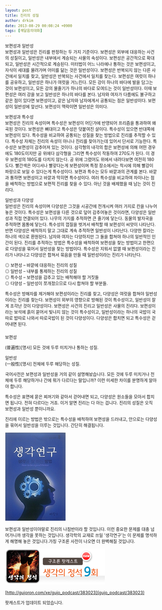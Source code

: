 ```yaml
---
layout: post
title: 진리의 성질
author: drkim
date: 2013-08-29 00:08:24 +0900
tags: [깨달음의대화]
---
```

보편성과 일반성    
보편성과 일반성은 진리를 판정하는 두 가지 기준이다. 보편성은 외부에 대응하는 사건의 성질이고, 일반성은 내부에서 계승되는 사물의 속성이다. 보편성은 공간적으로 확대되고, 일반성은 시간적으로 계승된다. 미터법이 어느 나라에나 통하는 것은 보편성이고, 자식이 세대를 물려가며 어미를 닮는 것은 일반성이다. 보편성은 반복되지 않는 다른 사건에서 일치를 찾고, 일반성은 반복되는 사건에서 일치를 찾는다. 보편성은 여럿이 하나를 공유하고, 일반성은 하나가 여럿을 거느린다. 모든 강이 하나의 바다에 발을 담그는 것이 보편성이고, 모든 강의 물줄기가 하나의 바다로 모여드는 것이 일반성이다. 이때 보편성은 여러 강을 보고 일반성은 하나의 바다를 본다. 남자와 여자가 다름에도 불구하고 같은 점이 있다면 보편성이고, 같은 남자와 남자에게서 공통되는 점은 일반성이다. 보편성이 일반성에 앞선다. 보편성이 맥락이면 일반성은 의미다. 


  


보편성과 특수성    
보편성은 진리의 속성이며 특수성은 보편성이 어딘가에 반영되어 프리즘을 통과하여 왜곡된 것이다. 보편성은 뼈대이고 특수성은 덧붙여진 살이다. 특수성이 있으면 반대쪽에 보편성이 있다. 특수성을 비교하여 공통되는 성질을 찾는 방법으로 진리를 추적할 수 있다. 특수성 자체는 진리의 속성이 아니나 진리를 찾아가는데 있어서 단서로 기능한다. 특수성은 보편성이 감추어져 있는 것이다. 삼각형의 내각의 합은 보편성에 의해 어떤 경우에도 180도이지만 공 위에다 삼각형을 그리면 특수성이 작동하여 270도가 된다. 이 경우 보편성의 180도를 다치지 않는다. 공 위에 그렸어도 위에서 내려다보면 여전히 180도다. 빨간색은 어디서나 빨갛다는게 보편성이며 특정 장소에서는 착시에 의해 빨강이 파랑으로 보일 수 있다는게 특수성이다. 보편과 특수는 모두 바깥과의 관계를 본다. 바깥과 통하면 보편성이고 바깥과 막히면 특수성이다. 여러 특수성을 비교하여 차이나는 점을 배척하는 방법으로 보편적 진리를 찾을 수 있다. 아닌 것을 배제했을 때 남는 것이 진리다.


  


일반성과 다양성    
일반성은 진리의 속성이며 다양성은 그것을 시공간에 전개시켜 여러 가지로 칸을 나누어 놓은 것이다. 특수성은 보편성을 다른 것으로 덮어 감추어놓은 것이라면, 다양성은 일반성과 직접 연결되어 있다. 나무의 가지를 추적하면 큰 줄기에 닿는다. 동물의 발자국을 추적하면 몸통에 닿는다. 특수성의 껍질을 벗겨서 배척할 때 보편성이 씨앗이 나타난다. 반면 다양성은 배척하지 말고 그대로 계속 추적하면 일반성이 나타난다. 다양한 칼라는 하나의 색으로 환원된다. 남자와 여자는 다양하지만 그 둘을 합쳐야 하나의 일반적인 인간이 된다. 진리를 추적하는 방법은 특수성을 배척하여 보편성을 찾는 방법이고 한편으로 다양성을 묶어서 일반성을 찾는 방법이다. 특수성은 지워서 없앨 때 보편성이라는 진리가 나타나고 다양성은 합쳐서 묶음을 만들 때 일반성이라는 진리가 나타난다. 


  


◎ 보편성 – 바깥에 대응하는 진리의 성질    
◎ 일반성 – 내부를 통제하는 진리의 성질    
◎ 특수성 – 보편성을 감추고 있는 배척해야 할 거짓들    
◎ 다양성 – 일반성이 쪼개졌으므로 다시 합쳐야 할 부분들. 


  


특수성은 방해자를 제거해야 보편성이라는 진리를 찾고, 다양성은 여럿을 합쳐야 일반성이라는 진리를 찾는다. 보편성이 외부의 영향으로 방해된 것이 특수성이고, 일반성이 잘게 조각난 것이 다양성이다. 보편성은 사건의 진리고 일반성은 사물의 진리다. 보편성이라는 보석에 흙이 묻어서 빛나지 않는 것이 특수성이고, 일반성이라는 하나의 국밥이 국따로 밥따로 나와서 따로국밥이 된 것이 다양성이다. 다양성은 합치면 되고 특수성은 걷어내면 된다. 



###



보편성 

(普遍性)[명사] 모든 것에 두루 미치거나 통하는 성질. 

일반성   
(一般性)[명사] 전체에 두루 해당하는 성질.   




국어사전은 보편성과 일반성을 거의 같이 설명해놨습니다. 모든 것에 두루 미치거나 전체에 두루 해당하거나 간에 뭐가 다르다는 말입니까? 이런 미세한 차이를 분명하게 알아야 합니다. 



특수성은 표면에 묻은 찌꺼기와 같아서 걷어내면 되고, 다양성은 원소들을 모아서 합치면 됩니다. 전혀 다르다는 거죠. 이거 알면 진리는 다 아는 겁니다. 진리의 성질은 오직 보편성과 일반성 뿐이니까요. 



진리에 이르는 방법은 밖으로는 특수성을 배척하여 보편성을 드러내고, 안으로는 다양성을 묶어서 일반성을 이루는 것입니다. 간단히 해결됩니다.



 ![](/files/attach/images/198/173/383/1234.JPG)



보편성과 일반성이야말로 진리의 나침반이라 할 것입니다. 이런 중요한 문제를 대충 넘어가니까 생각을 못하는 것입니다. 생각학의 교재로 쓰일 '생각연구'는 이 문제를 명석하게 해명해 놓은 것입니다.가칭 구조론 사전이 나오면 더 완벽해질 것입니다.





 ![](/files/attach/images/198/173/383/pod1.png)

[http://gujoron.com/xe/gujo_podcast/383023](gujo_podcast/383023)



팟캐스트가 업데이트 되었습니다.